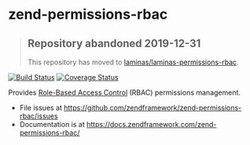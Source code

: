 # zend-permissions-rbac

> ## Repository abandoned 2019-12-31
>
> This repository has moved to [laminas/laminas-permissions-rbac](https://github.com/laminas/laminas-permissions-rbac).

[![Build Status](https://secure.travis-ci.org/zendframework/zend-permissions-rbac.svg?branch=master)](https://secure.travis-ci.org/zendframework/zend-permissions-rbac)
[![Coverage Status](https://coveralls.io/repos/zendframework/zend-permissions-rbac/badge.svg?branch=master)](https://coveralls.io/r/zendframework/zend-permissions-rbac?branch=master)

Provides [Role-Based Access Control](https://it.wikipedia.org/wiki/Role-based_access_control)
(RBAC) permissions management.

- File issues at https://github.com/zendframework/zend-permissions-rbac/issues
- Documentation is at https://docs.zendframework.com/zend-permissions-rbac/
